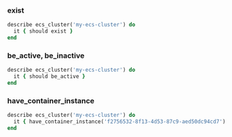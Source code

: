 ### exist

```ruby
describe ecs_cluster('my-ecs-cluster') do
  it { should exist }
end
```

### be_active, be_inactive

```ruby
describe ecs_cluster('my-ecs-cluster') do
  it { should be_active }
end
```

### have_container_instance

```ruby
describe ecs_cluster('my-ecs-cluster') do
  it { have_container_instance('f2756532-8f13-4d53-87c9-aed50dc94cd7') }
end
```
